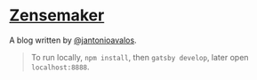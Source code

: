 # [Zensemaker](https://blog.jantonioavalos.com)

A blog written by [@jantonioavalos](https://jantonioavalos.com/about).

> To run locally, `npm install`, then `gatsby develop`, later open `localhost:8888`.
